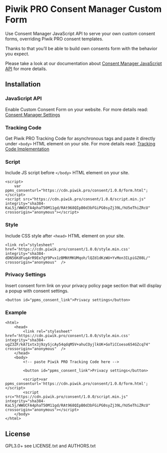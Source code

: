 # Piwik PRO Consent Manager Custom Form

Use Consent Manager JavaScript API to serve your own custom consent forms, overriding Piwik PRO consent templates.
  
Thanks to that you’ll be able to build own consents form with the behavior you expect.
  
Please take a look at our documentation about [Consent Manager JavaScript API](https://developers.piwik.pro/en/latest/consent_manager/api.html) for more details.

## Installation

### JavaScript API
Enable Custom Consent Form on your website. For more details read: [Consent Manager Settings](https://help.piwik.pro/support/consent-manager/setting-consent-manager/)

### Tracking Code
Get Piwik PRO Tracking Code for asynchronous tags and paste it directly under `<body>` HTML element on your site. For more details read: [Tracking Code Implementation](https://help.piwik.pro/support/getting-started/tracking-code-implementation/)

### Script
Include JS script before `</body>` HTML element on your site.

```
<script>
    var ppms_consenturl="https://cdn.piwik.pro/consent/1.0.0/form.html";
</script>
<script src="https://cdn.piwik.pro/consent/1.0.0/script.min.js" integrity="sha384-KaL5j/WWUCFA4phaT50M11gd/RAt968QIpB0d3bFGiPG0syZj39L/hU5eThiZRcU" crossorigin="anonymous"></script>
```

### Style
Include CSS style after `<head>` HTML element on your site.

```
<link rel="stylesheet" href='https://cdn.piwik.pro/consent/1.0.0/style.min.css' integrity="sha384-dDN56KdFuq4rR9Ee7gY9Pvx1zBMNtMKUMqoh/lQZd1dKzWU+YvMon3ILpiGZ08L/" crossorigin="anonymous"  />
```

### Privacy Settings
Insert consent form link on your privacy policy page section that will display a popup with consent settings.

```
<button id="ppms_consent_link">Privacy settings</button>
```

### Example

```
<html>
    <head>
        <link rel="stylesheet" href='https://cdn.piwik.pro/consent/1.0.0/style.min.css' integrity="sha384-ugZ3ZF/kA71xtx3j9zySjcAy54qdqM5V+ahuCOyjlkUK+GoTiCCoeso654GZcq74" crossorigin="anonymous"  />
    </head>
    <body>
        <!-- paste Piwik PRO Tracking Code here -->
        
        <button id="ppms_consent_link">Privacy settings</button>
        
        <script>var ppms_consenturl='https://cdn.piwik.pro/consent/1.0.0/form.html';</script>
        <script src="https://cdn.piwik.pro/consent/1.0.0/script.min.js" integrity="sha384-KaL5j/WWUCFA4phaT50M11gd/RAt968QIpB0d3bFGiPG0syZj39L/hU5eThiZRcU" crossorigin="anonymous"></script>
    </body>
</html>
```

## License

GPL3.0+ see LICENSE.txt and AUTHORS.txt